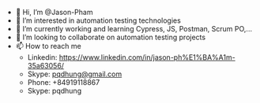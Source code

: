 * 👋  Hi, I’m @Jason-Pham
* 👀  I’m interested in automation testing technologies
* 🌱  I’m currently working and learning Cypress, JS, Postman, Scrum PO,...
* 💞️  I’m looking to collaborate on automation testing projects
* 📫  How to reach me <br />
  * Linkedin: https://www.linkedin.com/in/jason-ph%E1%BA%A1m-35a63056/ <br />
  * Skype: pqdhung@gmail.com <br />
  * Phone: +84919118867 <br />
  * Skype: pqdhung <br />

<!---
Jason-Pham/Jason-Pham is a ✨ special ✨ repository because its `README.md` (this file) appears on your GitHub profile.
You can click the Preview link to take a look at your changes.
--->
